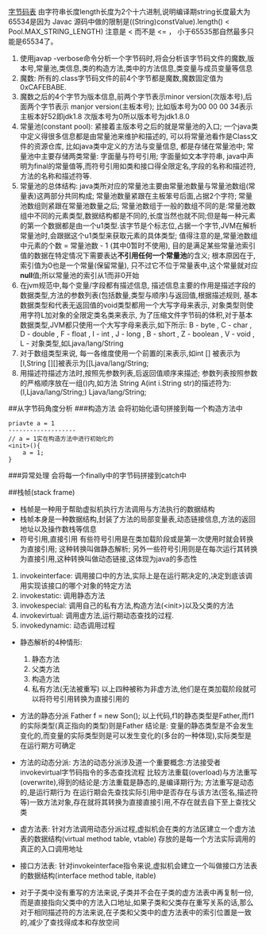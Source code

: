 [字节码表](./img/字节码表.png)
由字符串长度length长度为2个十六进制,说明编译期string长度最大为65534是因为 Javac 源码中做的限制是((String)constValue).length() < Pool.MAX_STRING_LENGTH) 注意是 < 而不是 <= ， 小于65535那自然最多只能是65534了。

1. 使用javap -verbose命令分析一个字节码时,将会分析该字节码文件的魔数,版本号,常量池,类信息,类的构造方法,类中的方法信息,类变量与成员变量等信息
2. 魔数: 所有的.class字节码文件的前4个字节都是魔数,魔数固定值为0xCAFEBABE.
3. 魔数之后的4个字节为版本信息,前两个字节表示minor version(次版本号),后面两个字节表示 manjor version(主板本号); 比如版本号为00 00 00 34表示主板本好52即jdk1.8 次版本号为0所以版本号为jdk1.8.0
4. 常量池(constant pool): 紧接着主版本号之后的就是常量池的入口; 一个java类中定义得很多信息都是由常量池来维护和描述的, 可以将常量池看作是Class文件的资源仓库, 比如java类中定义的方法与变量信息, 都是存储在常量池中; 常量池中主要存储两类常量: 字面量与符号引用; 字面量如文本字符串, java中声明为final的常量值等,而符号引用如类和接口得全限定名,字段的名称和描述符,方法的名称和描述符等.
5. 常量池的总体结构: java类所对应的常量池主要由常量池数量与常量池数组(常量表)这两部分共同构成; 常量池数量紧跟在主板笨号后面,占据2个字符; 常量池数组则紧跟在常量池数量之后; 常量池数组于一般的数组不同的是:常量池数组中不同的元素类型,数据结构都是不同的,长度当然也就不同;但是每一种元素的第一个数据都是由一个u1类型.该字节是个标志位,占据一个字节,JVM在解析常量池时,会跟据这个u1类型来获取元素的具体类型; 值得注意的是,常量池数组中元素的个数 = 常量池数 - 1 (其中0暂时不使用), 目的是满足某些常量池索引值的数据在特定情况下需要表达**不引用任何一个常量池**的含义; 根本原因在于,索引值为0也是一个常量(保留常量), 只不过它不位于常量表中,这个常量就对应**null**值;所以常量池的索引从1而非0开始
6. 在jvm规范中,每个变量/字段都有描述信息, 描述信息主要的作用是描述字段的数据类型,方法的参数列表(包括数量,类型与顺序)与返回值,根据描述规则, 基本数据类型和代表无返回值的void类型都用一个大写字母来表示, 对象类型则使用字符L加对象的全限定类名类来表示, 为了压缩文件字节码的体积,对于基本数据类型,JVM都只使用一个大写字母来表示,如下所示: B - byte , C - char , D - double , F - float , I - int , J - long , B - short , Z - boolean , V - void , L - 对象类型,如Ljava/lang/String
7. 对于数组类型来说, 每一各维度使用一个前置的[来表示,如int [] 被表示为[I,String [][]被表示为[[Ljava/lang/String;
8. 用描述符描述方法时,按照先参数列表,后返回值顺序来描述; 参数列表按照参数的严格顺序放在一组()内,如方法 String A(int i.String str)的描述符为: (I,Ljava/lang/String;) Ljava/lang/String;

##从字节码角度分析
###构造方法
会将初始化语句拼接到每一个构造方法中
```
priavte a = 1
-------------------
// a = 1实在构造方法中进行初始化的
<init>(){
    a = 1;
}
```
###异常处理
会将每一个finally中的字节码拼接到catch中

##栈帧(stack frame)
- 栈帧是一种用于帮助虚拟机执行方法调用与方法执行的数据结构
- 栈帧本身是一种数据结构,封装了方法的局部变量表,动态链接信息,方法的返回地址以及操作数栈等信息
- 符号引用,直接引用
有些符号引用是在类加载阶段或是第一次使用时就会转换为直接引用; 这种转换叫做静态解析; 另外一些符号引用则是在每次运行其转换为直接引用,这种转换叫做动态链接,这体现为java的多态性

1. invokeinterface: 调用接口中的方法,实际上是在运行期决定的,决定到底该调用实现该接口的哪个对象的特定方法
2. invokestatic: 调用静态方法
3. invokespecial: 调用自己的私有方法,构造方法(<init\>)以及父类的方法
4. invokevirtual: 调用虚方法,运行期动态查找的过程.
5. invokedynamic: 动态调用过程

- 静态解析的4种情形:
    1. 静态方法
    2. 父类方法
    3. 构造方法
    4. 私有方法(无法被重写)
以上四种被称为非虚方法,他们是在类加载阶段就可以将符号引用转换为直接引用的

- 方法的静态分派
Father f = new Son();
以上代码,f1的静态类型是Father,而f1的实际类型(真正指向的类型)则是Father
结论是: 变量的静态类型是不会发生变化的,而变量的实际类型则是可以发生变化的(多台的一种体现),实际类型是在运行期方可确定
- 方法的动态分派:
方法的动态分派涉及道一个重要概念:方法接受者
invokevirtual字节码指令的多态查找流程
比较方法重载(overload)与方法重写(overwrite),得到的结论是:方法重载是静态的,是编译期行为; 方法重写是动态的,是运行期行为
在运行期会先查找实际引用中是否存在与该方法(签名,描述符等)一致方法对象,存在就将其转换为直接直接引用,不存在就去自下至上查找父类

- 虚方法表: 
针对方法调用动态分派过程,虚拟机会在类的方法区建立一个虚方法表的数据结构(virtual method table, vtable)
存放的是每一个方法实际调用的真正的入口调用地址
- 接口方法表: 
针对invokeinterface指令来说,虚拟机会建立一个叫做接口方法表的数据结构(interface method table, itable)
- 对于子类中没有重写的方法来说,子类并不会在子类的虚方法表中再复制一份,而是直接指向父类中的方法入口地址,如果子类和父类存在重写关系的话,那么对于相同描述符的方法来说,在子类和父类中的虚方法表中的索引位置是一致的,减少了查找得成本和存放空间


